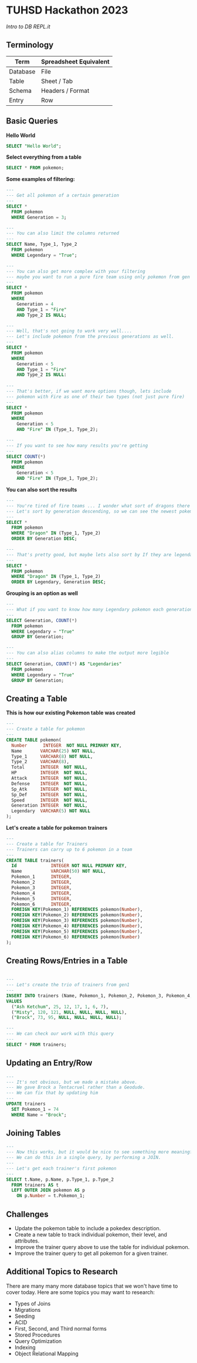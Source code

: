 # TUHSD Hackathon 2023
_Intro to DB REPL.it_


## Terminology

| Term     | Spreadsheet Equivalent |
|----------|------------------------|
| Database | File                   |
| Table    | Sheet / Tab            |
| Schema   | Headers / Format       |
| Entry    | Row                    |


## Basic Queries

__Hello World__

```sql
SELECT "Hello World";
```

__Select everything from a table__

```sql
SELECT * FROM pokemon;
```

__Some examples of filtering:__

```sql
---
--- Get all pokemon of a certain generation
---
SELECT * 
  FROM pokemon
  WHERE Generation = 3;

---
--- You can also limit the columns returned
---
SELECT Name, Type_1, Type_2
  FROM pokemon
  WHERE Legendary = "True";

---
--- You can also get more complex with your filtering
--- maybe you want to run a pure fire team using only pokemon from gen 4?
---
SELECT *
  FROM pokemon
  WHERE
    Generation = 4
    AND Type_1 = "Fire"
    AND Type_2 IS NULL;

---
--- Well, that's not going to work very well.... 
--- Let's include pokemon from the previous generations as well.
---
SELECT *
  FROM pokemon
  WHERE
    Generation < 5
    AND Type_1 = "Fire"
    AND Type_2 IS NULL:
  
---
--- That's better, if we want more options though, lets include 
--- pokemon with Fire as one of their two types (not just pure fire)
---
SELECT *
  FROM pokemon
  WHERE
    Generation < 5
    AND "Fire" IN (Type_1, Type_2);

---
--- If you want to see how many results you're getting
---
SELECT COUNT(*)
  FROM pokemon
  WHERE
    Generation < 5
    AND "Fire" IN (Type_1, Type_2);
```

__You can also sort the results__

```sql
---
--- You're tired of fire teams ... I wonder what sort of dragons there are?
--- Let's sort by generation descending, so we can see the newest pokemon first!
---
SELECT *
  FROM pokemon
  WHERE "Dragon" IN (Type_1, Type_2)
  ORDER BY Generation DESC;

---
--- That's pretty good, but maybe lets also sort by If they are legendary?
---
SELECT *
  FROM pokemon
  WHERE "Dragon" IN (Type_1, Type_2)
  ORDER BY Legendary, Generation DESC;
```

__Grouping is an option as well__

```sql
---
--- What if you want to know how many Legendary pokemon each generation has?
---
SELECT Generation, COUNT(*)
  FROM pokemon
  WHERE Legendary = "True"
  GROUP BY Generation;

---
--- You can also alias columns to make the output more legible
---
SELECT Generation, COUNT(*) AS "Legendaries"
  FROM pokemon
  WHERE Legendary = "True"
  GROUP BY Generation;
```

## Creating a Table


__This is how our existing Pokemon table was created__

```sql
---
--- Create a table for pokemon
---
CREATE TABLE pokemon(
  Number      INTEGER  NOT NULL PRIMARY KEY,
  Name       VARCHAR(25) NOT NULL,
  Type_1     VARCHAR(8) NOT NULL,
  Type_2     VARCHAR(8),
  Total      INTEGER  NOT NULL,
  HP         INTEGER  NOT NULL,
  Attack     INTEGER  NOT NULL,
  Defense    INTEGER  NOT NULL,
  Sp_Atk     INTEGER  NOT NULL,
  Sp_Def     INTEGER  NOT NULL,
  Speed      INTEGER  NOT NULL,
  Generation INTEGER  NOT NULL,
  Legendary  VARCHAR(5) NOT NULL
);
```

__Let's create a table for pokemon trainers__

```sql
---
--- Create a table for Trainers
--- Trainers can carry up to 6 pokemon in a team
---
CREATE TABLE trainers(
  Id             INTEGER NOT NULL PRIMARY KEY,
  Name           VARCHAR(50) NOT NULL,
  Pokemon_1      INTEGER,
  Pokemon_2      INTEGER,
  Pokemon_3      INTEGER,
  Pokemon_4      INTEGER,
  Pokemon_5      INTEGER,
  Pokemon_6      INTEGER,
  FOREIGN KEY(Pokemon_1) REFERENCES pokemon(Number),
  FOREIGN KEY(Pokemon_2) REFERENCES pokemon(Number),
  FOREIGN KEY(Pokemon_3) REFERENCES pokemon(Number),
  FOREIGN KEY(Pokemon_4) REFERENCES pokemon(Number),
  FOREIGN KEY(Pokemon_5) REFERENCES pokemon(Number),
  FOREIGN KEY(Pokemon_6) REFERENCES pokemon(Number)
);
```

## Creating Rows/Entries in a Table

```sql

---
--- Let's create the trio of trainers from gen1
---
INSERT INTO trainers (Name, Pokemon_1, Pokemon_2, Pokemon_3, Pokemon_4, Pokemon_5, Pokemon_6)
VALUES
  ("Ash Ketchum", 25, 12, 17, 1, 6, 7),
  ("Misty", 120, 121, NULL, NULL, NULL, NULL),
  ("Brock", 73, 95, NULL, NULL, NULL, NULL);

---
--- We can check our work with this query
---
SELECT * FROM trainers;
```

## Updating an Entry/Row

```sql
---
--- It's not obvious, but we made a mistake above.
--- We gave Brock a Tentacruel rather than a Geodude.
--- We can fix that by updating him
---
UPDATE trainers
  SET Pokemon_1 = 74
  WHERE Name = "Brock";

```

## Joining Tables

```sql
---
--- Now this works, but it would be nice to see something more meaningful than the ID# of the pokemon
--- We can do this in a single query, by performing a JOIN.
--- 
--- Let's get each trainer's first pokemon
---
SELECT t.Name, p.Name, p.Type_1, p.Type_2
  FROM trainers AS t
  LEFT OUTER JOIN pokemon AS p
    ON p.Number = t.Pokemon_1;
```

## Challenges

- Update the pokemon table to include a pokedex description.
- Create a new table to track individual pokemon, their level, and attributes.
- Improve the trainer query above to use the table for individual pokemon.
- Improve the trainer query to get all pokemon for a given trainer.

## Additional Topics to Research

There are many many more database topics that we won't have time to cover today. Here are some topics you may want to research:

- Types of Joins
- Migrations
- Seeding
- ACID
- First, Second, and Third normal forms
- Stored Procedures
- Query Optimization
- Indexing
- Object Relational Mapping

